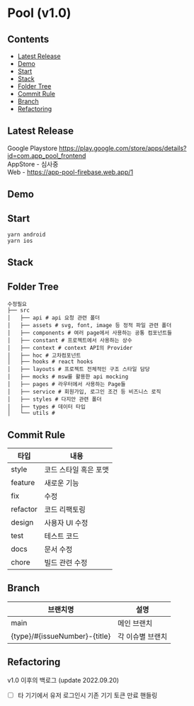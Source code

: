 # Pool (v1.0)

## Contents
- [Latest Release](#latest-release)
- [Demo](#demo)
- [Start](#start)
- [Stack](#stack)
- [Folder Tree](#folder-tree)
- [Commit Rule](#commit-rule)
- [Branch](#branch)
- [Refactoring](#refactoring)

## Latest Release
Google Playstore https://play.google.com/store/apps/details?id=com.app_pool_frontend  
AppStore - 심사중  
Web - https://app-pool-firebase.web.app/1

## Demo

## Start
```
yarn android
yarn ios
```

## Stack

## Folder Tree
```
수정필요
├── src
│   ├── api # api 요청 관련 폴더
│   ├── assets # svg, font, image 등 정적 파일 관련 폴더
│   ├── components # 여러 page에서 사용하는 공통 컴포넌트들
│   ├── constant # 프로젝트에서 사용하는 상수
│   ├── context # context API의 Provider
│   ├── hoc # 고차컴포넌트
│   ├── hooks # react hooks
│   ├── layouts # 프로젝트 전체적인 구조 스타일 담당
│   ├── mocks # msw를 활용한 api mocking
│   ├── pages # 라우터에서 사용하는 Page들
│   ├── service # 회원가입, 로그인 조건 등 비즈니스 로직
│   ├── styles # 다지안 관련 폴더
│   ├── types # 데이터 타입
│   └── utils #
```

## Commit Rule
| 타입     | 내용                  |
|----------|-----------------------|
| style    | 코드 스타일 혹은 포맷 |
| feature  | 새로운 기능           |
| fix      | 수정                  |
| refactor | 코드 리팩토링         |
| design   | 사용자 UI 수정        |
| test     | 테스트 코드           |
| docs     | 문서 수정             |
| chore    | 빌드 관련 수정        |

## Branch
| 브랜치명                        | 설명                  |
|--------------------------------|-----------------------|
| main                           | 메인 브랜치            |
| {type}/#{issueNumber}-{title}  | 각 이슈별 브랜치       |

## Refactoring
v1.0 이후의 백로그 (update 2022.09.20)

- [ ] 타 기기에서 유저 로그인시 기존 기기 토큰 만료 핸들링
